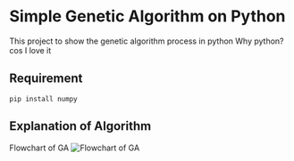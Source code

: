 # Simple Genetic Algorithm on Python
This project to show the genetic algorithm process in python
Why python? cos I love it

## Requirement
```
pip install numpy
```

## Explanation of Algorithm
Flowchart of GA
![Flowchart of GA](https://cdn-images-1.medium.com/max/1600/1*HP8JVxlJtOv14rGLJfXEzA.png)
